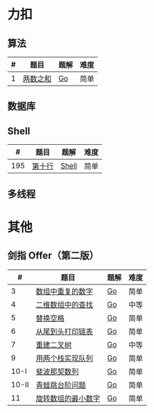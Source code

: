 # 力扣

## 算法

| # | 题目 | 题解 | 难度 |
|---| ----- | -------- | ---------- |
|1|[两数之和](https://leetcode.cn/problems/two-sum/) | [Go](./algorithms/go/twoSum/twoSum.go)|简单|

## 数据库

## Shell

| # | 题目 | 题解 | 难度 |
|---| ----- | -------- | ---------- |
|195|[第十行](https://leetcode.cn/problems/tenth-line/)|[Shell](./shell/tenthline/bash.sh)|简单|

## 多线程

# 其他
## 剑指 Offer（第二版）

| # | 题目 | 题解 | 难度 |
|---| ----- | -------- | ---------- |
|3|[数组中重复的数字](https://leetcode.cn/problems/shu-zu-zhong-zhong-fu-de-shu-zi-lcof/) | [Go](./other/swordoffer/go/findRepeatNumber/findRepeatNumber.go)|简单|
|4|[二维数组中的查找](https://leetcode.cn/problems/er-wei-shu-zu-zhong-de-cha-zhao-lcof/) | [Go](./other/swordoffer/go/findNumberIn2DArray/findNumberIn2DArray.go)|中等|
|5|[替换空格](https://leetcode.cn/problems/ti-huan-kong-ge-lcof/) | [Go](./other/swordoffer/go/replaceSpace/replaceSpace.go)|简单|
|6|[从尾到头打印链表](https://leetcode.cn/problems/cong-wei-dao-tou-da-yin-lian-biao-lcof/) | [Go](./other/swordoffer/go/reversePrint/reversePrint.go)|简单|
|7|[重建二叉树](https://leetcode.cn/problems/zhong-jian-er-cha-shu-lcof/) | [Go](./other/swordoffer/go/buildTree/buildTree.go)|中等|
|9|[用两个栈实现队列](https://leetcode.cn/problems/yong-liang-ge-zhan-shi-xian-dui-lie-lcof/) | [Go](./other/swordoffer/go/cQueue/cQueue.go)|简单|
|10-I|[斐波那契数列](https://leetcode.cn/problems/fei-bo-na-qi-shu-lie-lcof/) | [Go](./other/swordoffer/go/fib/fib.go)|简单|
|10-II|[青蛙跳台阶问题](https://leetcode.cn/problems/qing-wa-tiao-tai-jie-wen-ti-lcof/) | [Go](./other/swordoffer/go/numWays/numWays.go)|简单|
|11|[旋转数组的最小数字](https://leetcode.cn/problems/xuan-zhuan-shu-zu-de-zui-xiao-shu-zi-lcof/) | [Go](./other/swordoffer/go/minArray/minArray.go)|简单|